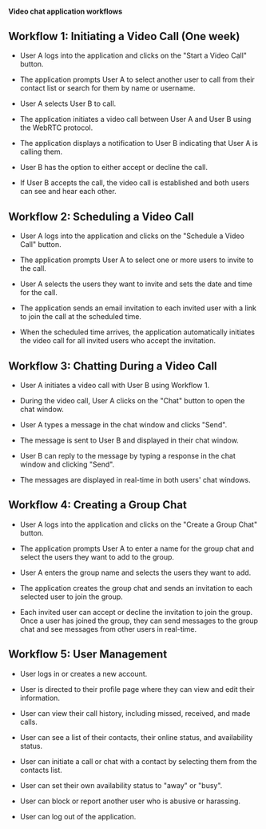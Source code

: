 #### Video chat application workflows

## Workflow 1: Initiating a Video Call (One week)

- User A logs into the application and clicks on the "Start a Video Call" button.

- The application prompts User A to select another user to call from their contact list or search for them by name or username.

- User A selects User B to call.

- The application initiates a video call between User A and User B using the WebRTC protocol.

- The application displays a notification to User B indicating that User A is calling them.

- User B has the option to either accept or decline the call.

- If User B accepts the call, the video call is established and both users can see and hear each other.

## Workflow 2: Scheduling a Video Call

- User A logs into the application and clicks on the "Schedule a Video Call" button.

- The application prompts User A to select one or more users to invite to the call.

- User A selects the users they want to invite and sets the date and time for the call.

- The application sends an email invitation to each invited user with a link to join the call at the scheduled time.

- When the scheduled time arrives, the application automatically initiates the video call for all invited users who accept the invitation.

## Workflow 3: Chatting During a Video Call

- User A initiates a video call with User B using Workflow 1.

- During the video call, User A clicks on the "Chat" button to open the chat window.

- User A types a message in the chat window and clicks "Send".

- The message is sent to User B and displayed in their chat window.

- User B can reply to the message by typing a response in the chat window and clicking "Send".

- The messages are displayed in real-time in both users' chat windows.

## Workflow 4: Creating a Group Chat

- User A logs into the application and clicks on the "Create a Group Chat" button.

- The application prompts User A to enter a name for the group chat and select the users they want to add to the group.

- User A enters the group name and selects the users they want to add.

- The application creates the group chat and sends an invitation to each selected user to join the group.

- Each invited user can accept or decline the invitation to join the group.
  Once a user has joined the group, they can send messages to the group chat and see messages from other users in real-time.

## Workflow 5: User Management

- User logs in or creates a new account.

- User is directed to their profile page where they can view and edit their information.

- User can view their call history, including missed, received, and made calls.

- User can see a list of their contacts, their online status, and availability status.

- User can initiate a call or chat with a contact by selecting them from the contacts list.

- User can set their own availability status to "away" or "busy".

- User can block or report another user who is abusive or harassing.

- User can log out of the application.
